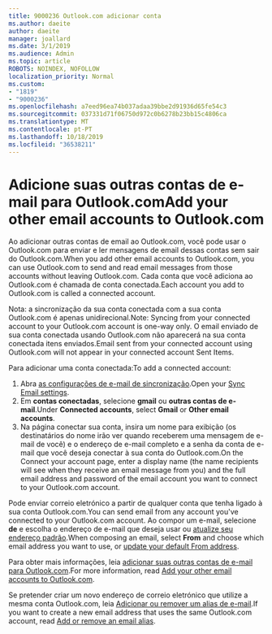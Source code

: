 ```yaml
---
title: 9000236 Outlook.com adicionar conta
ms.author: daeite
author: daeite
manager: joallard
ms.date: 3/1/2019
ms.audience: Admin
ms.topic: article
ROBOTS: NOINDEX, NOFOLLOW
localization_priority: Normal
ms.custom:
- "1819"
- "9000236"
ms.openlocfilehash: a7eed96ea74b037adaa39bbe2d91936d65fe54c3
ms.sourcegitcommit: 037331d71f06750d972c0b6278b23bb15c4806ca
ms.translationtype: MT
ms.contentlocale: pt-PT
ms.lasthandoff: 10/18/2019
ms.locfileid: "36538211"
---
```

# <a name="add-your-other-email-accounts-to-outlookcom"></a><span data-ttu-id="4aeef-102">Adicione suas outras contas de e-mail para Outlook.com</span><span class="sxs-lookup"><span data-stu-id="4aeef-102">Add your other email accounts to Outlook.com</span></span>

<span data-ttu-id="4aeef-103">Ao adicionar outras contas de email ao Outlook.com, você pode usar o Outlook.com para enviar e ler mensagens de email dessas contas sem sair do Outlook.com.</span><span class="sxs-lookup"><span data-stu-id="4aeef-103">When you add other email accounts to Outlook.com, you can use Outlook.com to send and read email messages from those accounts without leaving Outlook.com.</span></span> <span data-ttu-id="4aeef-104">Cada conta que você adiciona ao Outlook.com é chamada de conta conectada.</span><span class="sxs-lookup"><span data-stu-id="4aeef-104">Each account you add to Outlook.com is called a connected account.</span></span>

<span data-ttu-id="4aeef-105">Nota: a sincronização da sua conta conectada com a sua conta Outlook.com é apenas unidirecional.</span><span class="sxs-lookup"><span data-stu-id="4aeef-105">Note: Syncing from your connected account to your Outlook.com account is one-way only.</span></span> <span data-ttu-id="4aeef-106">O email enviado de sua conta conectada usando Outlook.com não aparecerá na sua conta conectada itens enviados.</span><span class="sxs-lookup"><span data-stu-id="4aeef-106">Email sent from your connected account using Outlook.com will not appear in your connected account Sent Items.</span></span>

<span data-ttu-id="4aeef-107">Para adicionar uma conta conectada:</span><span class="sxs-lookup"><span data-stu-id="4aeef-107">To add a connected account:</span></span>

1. <span data-ttu-id="4aeef-108">Abra [as configurações de e-mail de sincronização](https://go.microsoft.com/fwlink/?linkid=875264).</span><span class="sxs-lookup"><span data-stu-id="4aeef-108">Open your [Sync Email settings](https://go.microsoft.com/fwlink/?linkid=875264).</span></span>
2. <span data-ttu-id="4aeef-109">Em **contas conectadas**, selecione **gmail** ou **outras contas de e-mail**.</span><span class="sxs-lookup"><span data-stu-id="4aeef-109">Under **Connected accounts**, select **Gmail** or **Other email accounts**.</span></span>
3. <span data-ttu-id="4aeef-110">Na página conectar sua conta, insira um nome para exibição (os destinatários do nome irão ver quando receberem uma mensagem de e-mail de você) e o endereço de e-mail completo e a senha da conta de e-mail que você deseja conectar à sua conta do Outlook.com.</span><span class="sxs-lookup"><span data-stu-id="4aeef-110">On the Connect your account page, enter a display name (the name recipients will see when they receive an email message from you) and the full email address and password of the email account you want to connect to your Outlook.com account.</span></span>

<span data-ttu-id="4aeef-111">Pode enviar correio eletrónico a partir de qualquer conta que tenha ligado à sua conta Outlook.com.</span><span class="sxs-lookup"><span data-stu-id="4aeef-111">You can send email from any account you've connected to your Outlook.com account.</span></span> <span data-ttu-id="4aeef-112">Ao compor um e-mail, selecione **de** e escolha o endereço de e-mail que deseja usar ou [atualize seu endereço padrão](https://go.microsoft.com/fwlink/?linkid=875264).</span><span class="sxs-lookup"><span data-stu-id="4aeef-112">When composing an email, select **From** and choose which email address you want to use, or [update your default From address](https://go.microsoft.com/fwlink/?linkid=875264).</span></span>

<span data-ttu-id="4aeef-113">Para obter mais informações, leia [adicionar suas outras contas de e-mail para Outlook.com](https://support.office.com/article/c5224df4-5885-4e79-91ba-523aa743f0ba?wt.mc_id=Office_Outlook_com_Alchemy).</span><span class="sxs-lookup"><span data-stu-id="4aeef-113">For more information, read [Add your other email accounts to Outlook.com](https://support.office.com/article/c5224df4-5885-4e79-91ba-523aa743f0ba?wt.mc_id=Office_Outlook_com_Alchemy).</span></span>

<span data-ttu-id="4aeef-114">Se pretender criar um novo endereço de correio eletrónico que utilize a mesma conta Outlook.com, leia [Adicionar ou remover um alias de e-mail](https://support.office.com/article/459b1989-356d-40fa-a689-8f285b13f1f2?wt.mc_id=Office_Outlook_com_Alchemy).</span><span class="sxs-lookup"><span data-stu-id="4aeef-114">If you want to create a new email address that uses the same Outlook.com account, read [Add or remove an email alias](https://support.office.com/article/459b1989-356d-40fa-a689-8f285b13f1f2?wt.mc_id=Office_Outlook_com_Alchemy).</span></span>